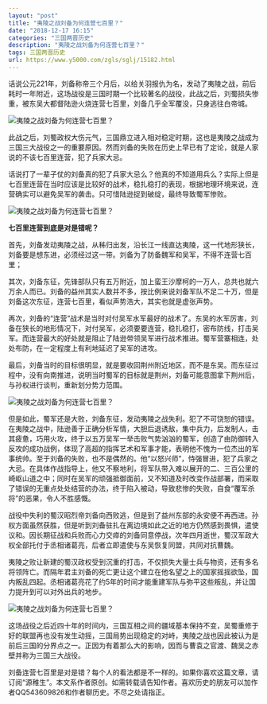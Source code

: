 ```yaml
---
layout: "post"
title: "夷陵之战刘备为何连营七百里？"
date: "2018-12-17 16:15"
categories: "三国两晋历史"
description: "夷陵之战刘备为何连营七百里？"
tags: 三国两晋历史
url: https://www.y5000.com/zgls/sglj/15182.html
---
```






话说公元221年，刘备称帝三个月后，以给关羽报仇为名，发动了夷陵之战，前后耗时一年附近，这场战役是三国时期一个比较著名的战役，此战之后，刘蜀损失惨重，被东吴大都督陆逊火烧连营七百里，刘备几乎全军覆没，只身逃往白帝城。

![夷陵之战刘备为何连营七百里？](/uploads/allimg/170227/6-1F22G42439493.JPG)

此战之后，刘蜀政权大伤元气，三国鼎立进入相对稳定时期，这也是夷陵之战成为三国三大战役之一的重要原因。然而刘备的失败在历史上早已有了定论，就是人家说的不该七百里连营，犯了兵家大忌。

话说打了一辈子仗的刘备真的犯了兵家大忌么？他真的不知道用兵么？实际上但是七百里连营在当时应该是比较好的战术，稳扎稳打的表现，根据地理环境来说，连营确实可以避免吴军的袭击。只可惜陆逊捉到破绽，最终导致蜀军惨败。

![夷陵之战刘备为何连营七百里？](/uploads/allimg/170227/6-1F22G42509135.JPG)

**七百里连营到底是对是错呢？**

首先，刘备发动夷陵之战，从秭归出发，沿长江一线直达夷陵，这一代地形狭长，刘备要是想东进，必须经过这一带。刘备为了防备魏军和吴军，不得不连营七百里；

其次，刘备东征，先锋部队只有五万附近，加上蛮王沙摩柯的一万人，总共也就六万余人而已。刘备的益州其实人数并不多，按比例来说刘备军队不足二十万，但是刘备这次东征，连营七百里，看似声势浩大，其实也就是虚张声势。

再次，刘备的“连营”战术是当时对付吴军水军最好的战术了。东吴的水军厉害，刘备在狭长的地形情况下，对付吴军，必须要要连营，稳扎稳打，密布防线，打击吴军。而连营最大的好处就是阻止了陆逊带领吴军进行战术推进。蜀军营寨相连，处处布防，在一定程度上有利地延迟了吴军的进攻。

最后，刘备当时的目标很明显，就是要收回荆州附近地区，而不是东吴。而东征过程中，没有向南推进，说明当时蜀军的目标就是荆州，刘备可能意图拿下荆州后，与孙权进行谈判，重新划分势力范围。

![夷陵之战刘备为何连营七百里？](/uploads/allimg/170227/6-1F22G4261A27.JPG)

但是如此，蜀军还是大败，刘备东征，发动夷陵之战失利。犯了不可饶恕的错误。在夷陵之战中，陆逊善于正确分析军情，大胆后退诱敌，集中兵力，后发制人，击其疲惫，巧用火攻，终于以五万吴军一举击败气势汹汹的蜀军，创造了由防御转入反攻的成功战例，体现了高超的指挥艺术和军事才能，表明他不愧为一位杰出的军事统帅。至于刘备的失败，也不是偶然的。他“以怒兴师”，恃强冒进，犯了兵家之大忌。在具体作战指导上，他又不察地利，将军队带入难以展开的二、三百公里的崎岖山道之中；同时在吴军的顽强抵御面前，又不知道及时改变作战部署，而采取了错误的无重点处处结营的办法，终于陷入被动，导致悲惨的失败，自食“覆军杀将”的恶果，令人不胜感慨。

战役中失利的蜀汉昭烈帝刘备向西败逃，但是到了益州东部的永安便不再西进。孙权方面虽然获胜，但是听到刘备驻扎在离边境如此之近的地方仍然感到畏惧，遣使议和。因长期征战和兵败而心力交瘁的刘备同意停战，次年四月逝世，蜀汉军政大权全部托付于丞相诸葛亮，后者立即遣使与东吴恢复同盟，共同对抗曹魏。

夷陵之败让新建的蜀汉政权受到沉重的打击，不仅损失大量士兵与物资，还有多名将领阵亡。而隔年君主刘备的死亡更让这个建立在他名望之上的国家摇摇欲坠，国内叛乱四起。丞相诸葛亮花了约5年的时间才能重建军队与弥平这些叛乱，并让国力提升到可以对外出兵的地步。

![夷陵之战刘备为何连营七百里？](/uploads/allimg/170227/6-1F22G42P4b2.JPG)

这场战役之后近四十年的时间内，三国互相之间的疆域基本保持不变，吴蜀重修于好的联盟再也没有发生动摇，三国局势出现稳定的对峙，夷陵之战也因此被认为是前后三国的分界点之一。正因为有着那么大的影响，因而与曹袁之官渡、魏吴之赤壁并称为三国三大战役。

刘备连营七百里是对是错？每个人的看法都是不一样的。如果你喜欢这篇文章，请订阅“源稚生”。本文系作者原创。如需转载请告知作者。喜欢历史的朋友可以加作者QQ543609826和作者聊历史。不尽之处请指正。

